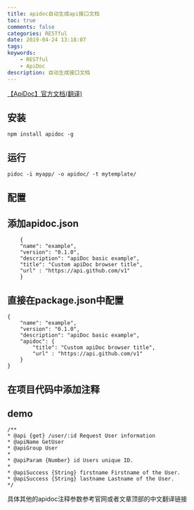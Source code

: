 ```yaml
---
title: apidoc自动生成api接口文档
toc: true
comments: false
categories: RESTful
date: 2019-04-24 13:18:07
tags:
keywords: 
    - RESTful
    - ApiDoc
description: 自动生成接口文档
---
```

[【ApiDoc】官方文档(翻译)](https://www.jianshu.com/p/9353d5cc1ef8)

## 安装

    npm install apidoc -g

## 运行

    pidoc -i myapp/ -o apidoc/ -t mytemplate/

## 配置

## 添加apidoc.json

        {
        "name": "example",
        "version": "0.1.0",
        "description": "apiDoc basic example",
        "title": "Custom apiDoc browser title",
        "url" : "https://api.github.com/v1"
        }

## 直接在package.json中配置

    {
        "name": "example",
        "version": "0.1.0",
        "description": "apiDoc basic example",
        "apidoc": {
            "title": "Custom apiDoc browser title",
            "url" : "https://api.github.com/v1"
        }
    }

## 在项目代码中添加注释

## demo

    /** 
    * @api {get} /user/:id Request User information 
    * @apiName GetUser 
    * @apiGroup User 
    * 
    * @apiParam {Number} id Users unique ID. 
    * 
    * @apiSuccess {String} firstname Firstname of the User. 
    * @apiSuccess {String} lastname Lastname of the User. 
    */

具体其他的apidoc注释参数参考官网或者文章顶部的中文翻译链接
